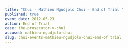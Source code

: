 ```yaml
---
title: "Chui - Mathieu Ngudjolo Chui - End of Trial "
published: true
event_date: 2012-05-23
action: End of Trial
case: the-prosecutor-v-chui
accused: mathieu-ngudjolo-chui
slug: chui-events-mathieu-ngudjolo-chui-end-of trial
---
```

